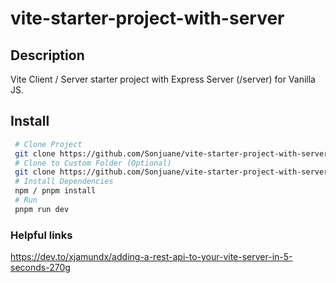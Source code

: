 # vite-starter-project-with-server

## Description
Vite Client / Server starter project with Express Server (/server) for Vanilla JS.

## Install

```bash
 # Clone Project 
 git clone https://github.com/Sonjuane/vite-starter-project-with-server.git
 # Clone to Custom Folder (Optional)
 git clone https://github.com/Sonjuane/vite-starter-project-with-server.git /my-custom-folder
 # Install Dependencies
 npm / pnpm install 
 # Run 
 pnpm run dev
```
 
### Helpful links
https://dev.to/xjamundx/adding-a-rest-api-to-your-vite-server-in-5-seconds-270g